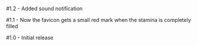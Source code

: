 #1.2
    - Added sound notification

#1.1
    - Now the favicon gets a small red mark when the stamina is completely filled

#1.0
    - Initial release